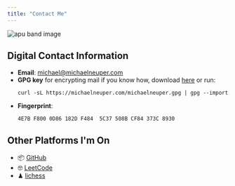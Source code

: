 ```yaml
---
title: "Contact Me"
---
```


![apu band image](/images/apu_band.gif)

## Digital Contact Information

- **Email**: <a href="mailto: michael@michaelneuper.com">michael@michaelneuper.com</a>
- **GPG key** for encrypting mail if you know how, download [here](https://michaelneuper.com/michaelneuper.gpg) or run:
    ```
    curl -sL https://michaelneuper.com/michaelneuper.gpg | gpg --import
    ```
- **Fingerprint**: 
    ```
    4E7B F800 0D86 182D F484  5C37 508B CF84 373C 8930
    ```

## Other Platforms I'm On

- 📦 [GitHub](https://github.com/michaelneuper/)
- 🤓 [LeetCode](https://leetcode.com/michaelneuper/)
- ♟ [lichess](https://lichess.org/@/chessplayer8754)
